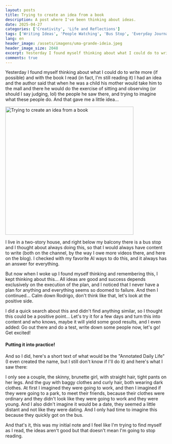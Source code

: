 ```yaml
---
layout: posts
title: Trying to create an idea from a book
description: A post where I've been thinking about ideas.
date: 2025-04-27
categories: ['Creativity', 'Life and Reflections']
tags: ['Writing Ideas', 'People Watching', 'Bus Stop', 'Everyday Journaling', 'The Magic of Thinking Big', 'Gemini', 'Inspiration', 'Execution', 'Courage', 'writing', 'creativity', 'everyday life']
lang: en
header_image: /assets/imagens/uma-grande-ideia.jpeg
header_image_size: 2048
excerpt: Yesterday I found myself thinking about what I could do to write more (if possible) and with the ...
comments: true
---
```


Yesterday I found myself thinking about what I could do to write more (if possible) and with the book I read (in fact, I'm still reading it) I had an idea and the author said that when he was a child his mother would take him to the mall and there he would do the exercise of sitting and observing (or should I say judging, lol) the people he saw there, and trying to imagine what these people do. And that gave me a little idea...

<img loading='lazy' alt="Trying to create an idea from a book" src="{{ '/assets/imagens/uma-grande-ideia.jpeg' | relative_url }}" width="400" height="400">

I live in a two-story house, and right below my balcony there is a bus stop and I thought about always doing this, so that I would always have content to write (both on the channel, by the way I owe more videos there, and here on the blog). I checked with my favorite AI ways to do this, and it always has an answer for everything.

But now when I woke up I found myself thinking and remembering this, I kept thinking about this... All ideas are good and success depends exclusively on the execution of the plan, and I noticed that I never have a plan for anything and everything seems so doomed to failure. And then I continued... Calm down Rodrigo, don't think like that, let's look at the positive side.

I did a quick search about this and didn't find anything similar, so I thought this could be a positive point... Let's try it for a few days and turn this into content and who knows, maybe it will yield some good results, and I even added: Go out there and do a test, write down some people now, let's go! Get excited!

#### Putting it into practice!

And so I did, here's a short text of what would be the "Annotated Daily Life" (I even created the name, but I still don't know if I'll do it) and here's what I saw there:

I only see a couple, the skinny, brunette girl, with straight hair, tight pants on her legs. And the guy with baggy clothes and curly hair, both wearing dark clothes. At first I imagined they were going to work, and then I imagined if they were going to a park, to meet their friends, because their clothes were ordinary and they didn't look like they were going to work and they were young. And I also didn't imagine it would be a date, they seemed a little distant and not like they were dating. And I only had time to imagine this because they quickly got on the bus.

And that's it, this was my initial note and I feel like I'm trying to find myself as I read, the ideas aren't good but that doesn't mean I'm going to stop reading.